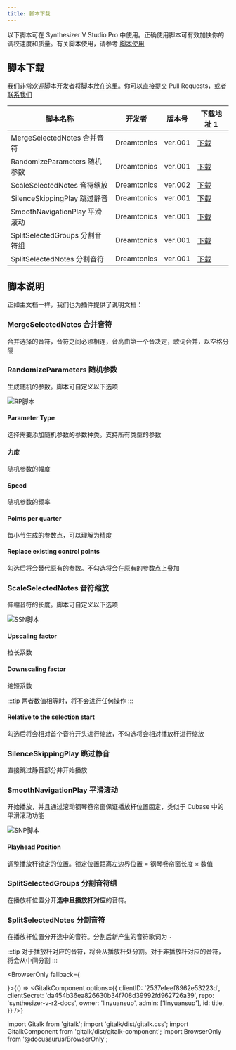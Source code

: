 ```yaml
---
title: 脚本下载
---
```


以下脚本可在 Synthesizer V Studio Pro 中使用。正确使用脚本可有效加快你的调校速度和质量。有关脚本使用，请参考 [脚本使用](../main_docs/menu/script.md)

## 脚本下载

我们非常欢迎脚本开发者将脚本放在这里。你可以直接提交 Pull Requests，或者 [联系我们](https://message.bilibili.com/#/whisper/mid273891297)

| 脚本名称 | 开发者 | 版本号 | 下载地址 1 |
| -------- | -------- | -------- | -------- |
| MergeSelectedNotes 合并音符 | Dreamtonics | ver.001 | [下载](https://yzweb-my.sharepoint.com/:u:/g/personal/bilibililty_bujigegroup_site/EUPHVVTVA4JLv-ivTizL4tIBBk0FVrmVWRfHhcZyA6m7BQ?e=Ihzhop) |
| RandomizeParameters 随机参数 | Dreamtonics | ver.001 | [下载](https://yzweb-my.sharepoint.com/:u:/g/personal/bilibililty_bujigegroup_site/ET6AvdUAbvxPo71q9ET2INQBdamHK9T73SBzwy9iXQw4Ng?e=8FeNDl) |
| ScaleSelectedNotes 音符缩放 | Dreamtonics | ver.002 | [下载](https://yzweb-my.sharepoint.com/:u:/g/personal/bilibililty_bujigegroup_site/Efb8aFPbiO5EsKqYUYv8l9EBAT3u4XdgZrMhQyodesZNGw?e=AE8722) |
| SilenceSkippingPlay 跳过静音 | Dreamtonics | ver.001 | [下载](https://yzweb-my.sharepoint.com/:u:/g/personal/bilibililty_bujigegroup_site/ESvNB-StFOZJkq-wg38YhjABZT7INAipgb35-QPp8pYKCg?e=hKU2sf) |
| SmoothNavigationPlay 平滑滚动 | Dreamtonics | ver.001 | [下载](https://yzweb-my.sharepoint.com/:u:/g/personal/bilibililty_bujigegroup_site/EYAQ7B5SrdtAq681wiq2mC8BJHRB-uRprHAs6fiBOuRlgg?e=5XtNtp) |
| SplitSelectedGroups 分割音符组 | Dreamtonics | ver.001 | [下载](https://yzweb-my.sharepoint.com/:u:/g/personal/bilibililty_bujigegroup_site/EdLMw1gWWgZAjbhj_81nCiwBkiU6_OjKoVOzhKz0FqVzxg?e=Mgi3Qs) |
| SplitSelectedNotes 分割音符 | Dreamtonics | ver.001 | [下载](https://yzweb-my.sharepoint.com/:u:/g/personal/bilibililty_bujigegroup_site/EXFgdFVjQnRFknOxuv0rkKwBnrCwe9CpQxAFHK-nyfA01A?e=q9NVz8) |

## 脚本说明

正如主文档一样，我们也为插件提供了说明文档：

### MergeSelectedNotes 合并音符

合并选择的音符，音符之间必须相连，音高由第一个音决定，歌词合并，以空格分隔

### RandomizeParameters 随机参数

生成随机的参数。脚本可自定义以下选项

![RP脚本](/docs/download/script/1.png)

#### Parameter Type

选择需要添加随机参数的参数种类。支持所有类型的参数

#### 力度

随机参数的幅度

#### Speed

随机参数的频率

#### Points per quarter

每小节生成的参数点，可以理解为精度

#### Replace existing control points

勾选后将会替代原有的参数。不勾选将会在原有的参数点上叠加

### ScaleSelectedNotes 音符缩放

伸缩音符的长度。脚本可自定义以下选项

![SSN脚本](/docs/download/script/2.png)

#### Upscaling factor

拉长系数

#### Downscaling factor

缩短系数

:::tip
两者数值相等时，将不会进行任何操作
:::

#### Relative to the selection start

勾选后将会相对首个音符开头进行缩放，不勾选将会相对播放杆进行缩放

### SilenceSkippingPlay 跳过静音

直接跳过静音部分并开始播放

### SmoothNavigationPlay 平滑滚动

开始播放，并且通过滚动钢琴卷帘窗保证播放杆位置固定，类似于 Cubase 中的平滑滚动功能

![SNP脚本](/docs/download/script/3.png)

#### Playhead Position

调整播放秆锁定的位置。锁定位置距离左边界位置 = 钢琴卷帘窗长度 × 数值

### SplitSelectedGroups 分割音符组

在播放杆位置分开**选中且播放杆对应**的音符。

### SplitSelectedNotes 分割音符

在播放杆位置分开选中的音符。分割后新产生的音符歌词为 `-`

:::tip
对于播放杆对应的音符，将会从播放杆处分割。对于非播放杆对应的音符，将会从中间分割
:::

<BrowserOnly fallback={<div></div>}>{() => <GitalkComponent options={{
    clientID: '2537efeef8962e53223d',
    clientSecret: 'da454b36ea826630b34f708d39992fd962726a39',
    repo: 'synthesizer-v-r2-docs',
    owner: 'linyuansup',
    admin: ['linyuansup'],
    id: title,
    }} />}
</BrowserOnly>

import Gitalk from 'gitalk';
import 'gitalk/dist/gitalk.css';
import GitalkComponent from 'gitalk/dist/gitalk-component';
import BrowserOnly from '@docusaurus/BrowserOnly';